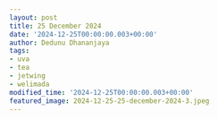 ```yaml
---
layout: post
title: 25 December 2024
date: '2024-12-25T00:00:00.003+00:00'
author: Dedunu Dhananjaya
tags:
- uva
- tea
- jetwing
- welimada
modified_time: '2024-12-25T00:00:00.003+00:00'
featured_image: 2024-12-25-25-december-2024-3.jpeg
---
```


